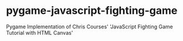 # pygame-javascript-fighting-game
Pygame Implementation of Chris Courses' 'JavaScript Fighting Game Tutorial with HTML Canvas'
